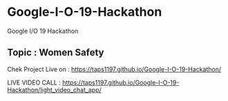 # Google-I-O-19-Hackathon
Google I/O 19 Hackathon


## Topic : Women Safety

Chek Project Live on : https://taps1197.github.io/Google-I-O-19-Hackathon/

LIVE VIDEO CALL :    https://taps1197.github.io/Google-I-O-19-Hackathon/light_video_chat_app/ 
